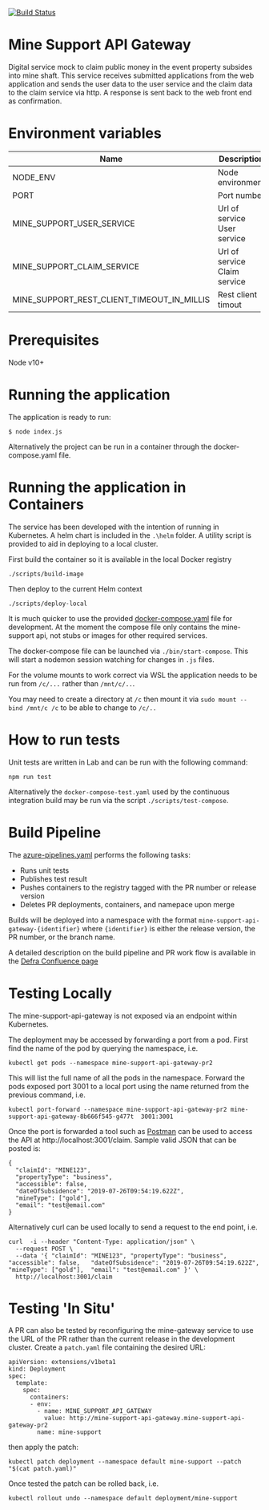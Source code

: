 [![Build Status](https://defradev.visualstudio.com/DEFRA_FutureFarming/_apis/build/status/DEFRA.mine-support-api-gateway?branchName=master)](https://defradev.visualstudio.com/DEFRA_FutureFarming/_build/latest?definitionId=583&branchName=master)

# Mine Support API Gateway
Digital service mock to claim public money in the event property subsides into mine shaft.  This service receives submitted applications from the web application and sends the user data to the user service and the claim data to the claim service via http.  A response is sent back to the web front end as confirmation.

# Environment variables
|Name|Description|Required|Default|Valid|Notes|
|---|---|:---:|---|---|---|
|NODE_ENV|Node environment|no|development|development,test,production||
|PORT|Port number|no|3001|||
|MINE_SUPPORT_USER_SERVICE|Url of service User service|no|http://localhost:3002|||
|MINE_SUPPORT_CLAIM_SERVICE|Url of service Claim service|no|http://localhost:3003|||
|MINE_SUPPORT_REST_CLIENT_TIMEOUT_IN_MILLIS|Rest client timout|no|5000|||

# Prerequisites
Node v10+

# Running the application
The application is ready to run:

`$ node index.js`

Alternatively the project can be run in a container through the docker-compose.yaml file.

# Running the application in Containers
The service has been developed with the intention of running in Kubernetes. A helm chart is included in the `.\helm` folder.
A utility script is provided to aid in deploying to a local cluster.

First build the container so it is available in the local Docker registry

 `./scripts/build-image`
 
 Then deploy to the current Helm context

 `./scripts/deploy-local`

It is much quicker to use the provided [docker-compose.yaml](./docker-compose.yaml) file for development. At the moment the compose file only contains the mine-support api, not stubs or images for other required services.

The docker-compose file can be launched via `./bin/start-compose`. This will start a nodemon session watching for changes in `.js` files.

For the volume mounts to work correct via WSL the application needs to be run from `/c/...` rather than `/mnt/c/..`.

You may need to create a directory at `/c` then mount it via `sudo mount --bind /mnt/c /c` to be able to change to `/c/..`

# How to run tests
Unit tests are written in Lab and can be run with the following command:

`npm run test`

Alternatively the `docker-compose-test.yaml` used by the continuous integration build may be run via the script `./scripts/test-compose`.

# Build Pipeline

The [azure-pipelines.yaml](azure-pipelines.yaml) performs the following tasks:
- Runs unit tests
- Publishes test result
- Pushes containers to the registry tagged with the PR number or release version
- Deletes PR deployments, containers, and namepace upon merge

Builds will be deployed into a namespace with the format `mine-support-api-gateway-{identifier}` where `{identifier}` is either the release version, the PR number, or the branch name.

A detailed description on the build pipeline and PR work flow is available in the [Defra Confluence page](https://eaflood.atlassian.net/wiki/spaces/FFCPD/pages/1281359920/Build+Pipeline+and+PR+Workflow)


# Testing Locally

The mine-support-api-gateway is not exposed via an endpoint within Kubernetes.

The deployment may be accessed by forwarding a port from a pod.
First find the name of the pod by querying the namespace, i.e.

`kubectl get pods --namespace mine-support-api-gateway-pr2`

This will list the full name of all the pods in the namespace. Forward the pods exposed port 3001
to a local port using the name returned from the previous command, i.e.

`kubectl port-forward --namespace mine-support-api-gateway-pr2 mine-support-api-gateway-8b666f545-g477t  3001:3001`

Once the port is forwarded a tool such as [Postman](https://www.getpostman.com/) can be used to access the API at http://localhost:3001/claim.
Sample valid JSON that can be posted is:
```
{ 
  "claimId": "MINE123",
  "propertyType": "business",
  "accessible": false,
  "dateOfSubsidence": "2019-07-26T09:54:19.622Z",
  "mineType": ["gold"],
  "email": "test@email.com"
}
```
 Alternatively curl can be used locally to send a request to the end point, i.e.

```
curl  -i --header "Content-Type: application/json" \
  --request POST \
  --data '{ "claimId": "MINE123", "propertyType": "business",  "accessible": false,   "dateOfSubsidence": "2019-07-26T09:54:19.622Z",  "mineType": ["gold"],  "email": "test@email.com" }' \
  http://localhost:3001/claim
```

# Testing 'In Situ'

A PR can also be tested by reconfiguring the mine-gateway service to use the URL of the PR rather than the current release in the development cluster. Create a `patch.yaml` file containing the desired URL:
```
apiVersion: extensions/v1beta1
kind: Deployment
spec:
  template:
    spec:
      containers:
      - env:
        - name: MINE_SUPPORT_API_GATEWAY
          value: http://mine-support-api-gateway.mine-support-api-gateway-pr2
        name: mine-support
```
then apply the patch:

`kubectl patch deployment --namespace default mine-support --patch "$(cat patch.yaml)"`

Once tested the patch can be rolled back, i.e.

`kubectl rollout undo --namespace default deployment/mine-support`
